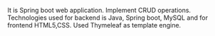 It is Spring boot web application.
Implement CRUD operations.
Technologies used for backend is Java, Spring boot, MySQL and for frontend HTML5,CSS.
Used Thymeleaf as template engine.
